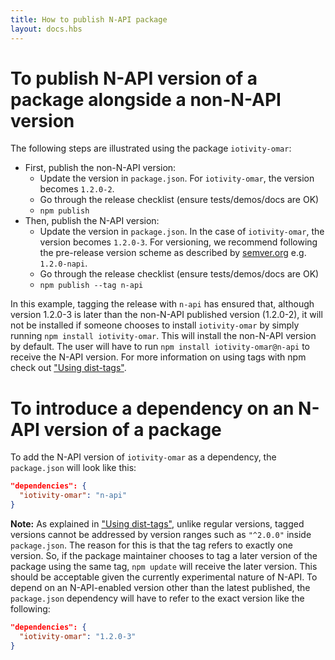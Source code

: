 ```yaml
---
title: How to publish N-API package
layout: docs.hbs
---
```


# To publish N-API version of a package alongside a non-N-API version

The following steps are illustrated using the package `iotivity-omar`:
  - First, publish the non-N-API version:
    - Update the version in `package.json`. For `iotivity-omar`, the version
    becomes `1.2.0-2`.
    - Go through the release checklist (ensure tests/demos/docs are OK)
    - `npm publish`
  - Then, publish the N-API version:
    - Update the version in `package.json`. In the case of `iotivity-omar`,
    the version becomes `1.2.0-3`. For versioning, we recommend following
    the pre-release version scheme as described by
    [semver.org](http://semver.org/#spec-item-9) e.g. `1.2.0-napi`.
    - Go through the release checklist (ensure tests/demos/docs are OK)
    - `npm publish --tag n-api`

In this example, tagging the release with `n-api` has ensured that, although
version 1.2.0-3 is later than the non-N-API published version (1.2.0-2), it
will not be installed if someone chooses to install `iotivity-omar` by simply
running `npm install iotivity-omar`. This will install the non-N-API version
by default. The user will have to run `npm install iotivity-omar@n-api` to
receive the N-API version. For more information on using tags with npm check
out ["Using dist-tags"][].

# To introduce a dependency on an N-API version of a package

To add the N-API version of `iotivity-omar` as a dependency, the `package.json`
will look like this:

```json
"dependencies": {
  "iotivity-omar": "n-api"
}
```

**Note:** As explained in
["Using dist-tags"][], unlike regular versions, tagged versions cannot be
addressed by version ranges such as `"^2.0.0"` inside `package.json`. The
reason for this is that the tag refers to exactly one version. So, if the
package maintainer chooses to tag a later version of the package using the
same tag, `npm update` will receive the later version. This should be acceptable
given the currently experimental nature of N-API. To depend on an N-API-enabled
version other than the latest published, the `package.json` dependency will
have to refer to the exact version like the following:

```json
"dependencies": {
  "iotivity-omar": "1.2.0-3"
}
```

["Using dist-tags"]: https://docs.npmjs.com/getting-started/using-tags
